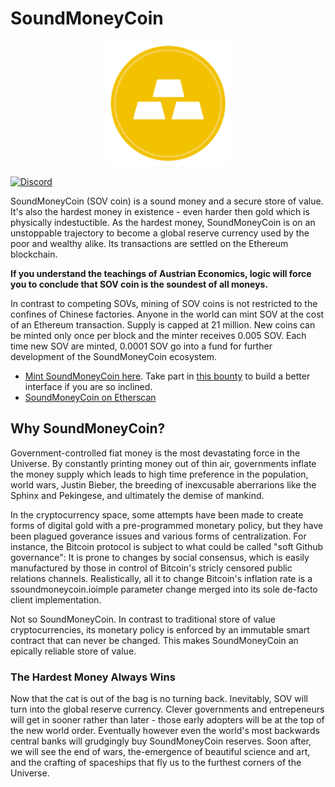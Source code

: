# SoundMoneyCoin

<p align="center">
	<img src="/static/soundmoneycoin.png" height="200px"/>
</p>

[![Discord](https://img.shields.io/discord/551682963042074634.svg)](https://discord.gg/uqcYufH)

SoundMoneyCoin (SOV coin) is a sound money and a secure store of value. It's also the hardest money in existence - even harder then gold which is physically indestuctible. As the hardest money, SoundMoneyCoin is on an unstoppable trajectory to become a global reserve currency used by the poor and wealthy alike. Its transactions are settled on the Ethereum blockchain.

**If you understand the teachings of Austrian Economics, logic will force you to conclude that SOV coin is the soundest of all moneys.**

In contrast to competing SOVs, mining of SOV coins is not restricted to the confines of Chinese factories. Anyone in the world can mint SOV at the cost of an Ethereum transaction. Supply is capped at 21 million. New coins can be minted only once per block and the minter receives 0.005 SOV. Each time new SOV are minted, 0.0001 SOV go into a fund for further development of the SoundMoneyCoin ecosystem.

- [Mint SoundMoneyCoin here](http://mint.soundmoneycoin.io). Take part in [this bounty](https://explorer.bounties.network/bounty/2520) to build a better interface if you are so inclined.
- [SoundMoneyCoin on Etherscan](https://etherscan.io/token/0x010589b7c33034b802f7dba2c88cc9cec0f46673)

## Why SoundMoneyCoin?

Government-controlled fiat money is the most devastating force in the Universe. By constantly printing money out of thin air, governments inflate the money supply which leads to high time preference in the population, world wars, Justin Bieber, the breeding of inexcusable aberrarions like the Sphinx and Pekingese, and ultimately the demise of mankind.

In the cryptocurrency space, some attempts have been made to create forms of digital gold with a pre-programmed monetary policy, but they have been plagued goverance issues and various forms of centralization. For instance, the Bitcoin protocol is subject to what could be called "soft Github governance": It is prone to changes by social consensus, which is easily manufactured by those in control of Bitcoin's stricly censored public relations channels. Realistically, all it to change Bitcoin's inflation rate is a ssoundmoneycoin.ioimple parameter change merged into its sole de-facto client implementation.

Not so SoundMoneyCoin. In contrast to traditional store of value cryptocurrencies, its monetary policy is enforced by an immutable smart contract that can never be changed. This makes SoundMoneyCoin an epically reliable store of value.

### The Hardest Money Always Wins

Now that the cat is out of the bag is no turning back. Inevitably, SOV will turn into the global reserve currency. Clever governments and entrepeneurs will get in sooner rather than later - those early adopters will be at the top of the new world order. Eventually however even the world's most backwards central banks will grudgingly buy SoundMoneyCoin reserves. Soon after, we will see the end of wars, the-emergence of beautiful science and art, and the crafting of spaceships that fly us to the furthest corners of the Universe.

